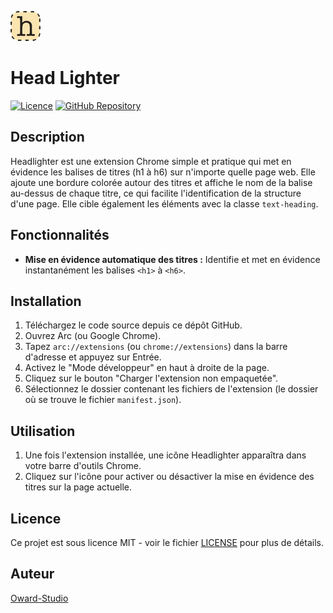![Headlighter en action](assets/icon-on-48.png)

# Head Lighter

[![Licence](https://img.shields.io/badge/license-MIT-blue.svg)](LICENSE)
[![GitHub Repository](https://img.shields.io/badge/GitHub-Repository-blue?logo=github)](https://github.com/Oward-Studio/head-lighter)

## Description

Headlighter est une extension Chrome simple et pratique qui met en évidence les balises de titres (h1 à h6) sur n'importe quelle page web. Elle ajoute une bordure colorée autour des titres et affiche le nom de la balise au-dessus de chaque titre, ce qui facilite l'identification de la structure d'une page. Elle cible également les éléments avec la classe `text-heading`.

## Fonctionnalités

- **Mise en évidence automatique des titres :** Identifie et met en évidence instantanément les balises `<h1>` à `<h6>`.

## Installation

1.  Téléchargez le code source depuis ce dépôt GitHub.
2.  Ouvrez Arc (ou Google Chrome).
3.  Tapez `arc://extensions` (ou `chrome://extensions`) dans la barre d'adresse et appuyez sur Entrée.
4.  Activez le "Mode développeur" en haut à droite de la page.
5.  Cliquez sur le bouton "Charger l'extension non empaquetée".
6.  Sélectionnez le dossier contenant les fichiers de l'extension (le dossier où se trouve le fichier `manifest.json`).

## Utilisation

1.  Une fois l'extension installée, une icône Headlighter apparaîtra dans votre barre d'outils Chrome.
2.  Cliquez sur l'icône pour activer ou désactiver la mise en évidence des titres sur la page actuelle.

## Licence

Ce projet est sous licence MIT - voir le fichier [LICENSE](LICENSE) pour plus de détails.

## Auteur

[Oward-Studio](https://github.com/Oward-Studio)
